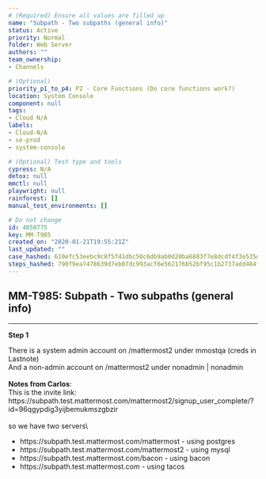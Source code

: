 ```yaml
---
# (Required) Ensure all values are filled up
name: "Subpath - Two subpaths (general info)"
status: Active
priority: Normal
folder: Web Server
authors: ""
team_ownership: 
- Channels

# (Optional)
priority_p1_to_p4: P2 - Core Functions (Do core functions work?)
location: System Console
component: null
tags: 
- Cloud N/A
labels: 
- Cloud-N/A
- se-prod
- system-console

# (Optional) Test type and tools
cypress: N/A
detox: null
mmctl: null
playwright: null
rainforest: []
manual_test_environments: []

# Do not change
id: 4050775
key: MM-T985
created_on: "2020-01-21T19:55:21Z"
last_updated: ""
case_hashed: 610efc53eebc9c8f5f41dbc50c6db9ab0d20ba6883f7e8dcdf4f3e535d8f71e8c06645d4b49b29a151a3893ed3c091de
steps_hashed: 790f9ea7478639d7eb07dc993acf6e562176b52bf95c1b2737add484f747c5ca58d336b2f28ee24bd847ce2384d308ff
---
```


<!-- (Auto-generated) Based on frontmatter's "key" and "name" -->

## MM-T985: Subpath - Two subpaths (general info)

---

**Step 1**

There is a system admin account on /mattermost2 under mmostqa (creds in Lastnote)\
And a non-admin account on /mattermost2 under nonadmin | nonadmin\
\
**Notes from Carlos**:\
This is the invite link: https\://subpath.test.mattermost.com/mattermost2/signup\_user\_complete/?id=96qgypdig3yijbemukmszgbzir\
\
so we have two servers\\

- https\://subpath.test.mattermost.com/mattermost - using postgres
- https\://subpath.test.mattermost.com/mattermost2 - using mysql
- https\://subpath.test.mattermost.com/bacon - using bacon
- https\://subpath.test.mattermost.com - using tacos
